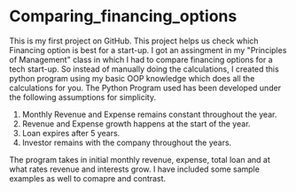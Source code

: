 # Comparing_financing_options
This is my first project on GitHub. This project helps us check which Financing option is best for a start-up. 
I got an assingment in my "Principles of Management" class in which I had to compare financing options for
a tech start-up. So instead of manually doing the calculations, I created this python program using my basic
OOP knowledge which does all the calculations for you. 
The Python Program used has been developed under the following assumptions for simplicity.
1) Monthly Revenue and Expense remains constant throughout the year. 
2) Revenue and Expense growth happens at the start of the year. 
3) Loan expires after 5 years.
4) Investor remains with the company throughout the years. 

The program takes in initial monthly revenue, expense, total loan and at what rates revenue and interests grow. I have included some sample examples as well to 
comapre and contrast. 

